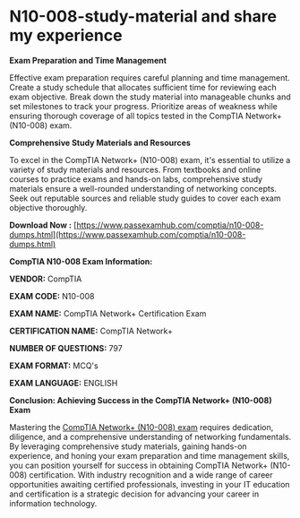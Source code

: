 <h1>N10-008-study-material and share my experience</h1>

**Exam Preparation and Time Management**

Effective exam preparation requires careful planning and time management. Create a study schedule that allocates sufficient time for reviewing each exam objective. Break down the study material into manageable chunks and set milestones to track your progress. Prioritize areas of weakness while ensuring thorough coverage of all topics tested in the CompTIA Network+ (N10-008) exam.

**Comprehensive Study Materials and Resources**

To excel in the CompTIA Network+ (N10-008) exam, it's essential to utilize a variety of study materials and resources. From textbooks and online courses to practice exams and hands-on labs, comprehensive study materials ensure a well-rounded understanding of networking concepts. Seek out reputable sources and reliable study guides to cover each exam objective thoroughly.

**Download Now :** [https://www.passexamhub.com/comptia/n10-008-dumps.html](https://www.passexamhub.com/comptia/n10-008-dumps.html)

**CompTIA N10-008 Exam Information:**

**VENDOR:** CompTIA

**EXAM CODE:** N10-008

**EXAM NAME:** CompTIA Network+ Certification Exam

**CERTIFICATION NAME:** CompTIA Network+

**NUMBER OF QUESTIONS:** 797

**EXAM FORMAT:** MCQ's

**EXAM LANGUAGE:** ENGLISH

**Conclusion: Achieving Success in the CompTIA Network+ (N10-008) Exam**

Mastering the [CompTIA Network+ (N10-008) exam](https://www.passexamhub.com/comptia/n10-008-dumps.html) requires dedication, diligence, and a comprehensive understanding of networking fundamentals. By leveraging comprehensive study materials, gaining hands-on experience, and honing your exam preparation and time management skills, you can position yourself for success in obtaining CompTIA Network+ (N10-008) certification. With industry recognition and a wide range of career opportunities awaiting certified professionals, investing in your IT education and certification is a strategic decision for advancing your career in information technology.
